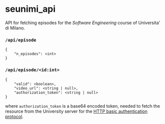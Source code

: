 # seunimi_api

API for fetching episodes for the *Software Engineering* course
of Universita' di Milano.

### `/api/episode`

    {
        "n_episodes": <int>
    }

### `/api/episode/<id:int>`

    {
        "valid": <boolean>,
        "video_url": <string | null>,
        "authorization_token": <string | null>
    }

where `authorization_token` is a base64 encoded token,
needed to fetch the resource from the University server
for the [HTTP basic authentication protocol](https://tools.ietf.org/html/rfc2617).

